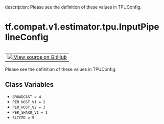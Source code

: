 description: Please see the definition of these values in TPUConfig.

<div itemscope itemtype="http://developers.google.com/ReferenceObject">
<meta itemprop="name" content="tf.compat.v1.estimator.tpu.InputPipelineConfig" />
<meta itemprop="path" content="Stable" />
<meta itemprop="property" content="BROADCAST"/>
<meta itemprop="property" content="PER_HOST_V1"/>
<meta itemprop="property" content="PER_HOST_V2"/>
<meta itemprop="property" content="PER_SHARD_V1"/>
<meta itemprop="property" content="SLICED"/>
</div>

# tf.compat.v1.estimator.tpu.InputPipelineConfig

<!-- Insert buttons and diff -->

<table class="tfo-notebook-buttons tfo-api nocontent" align="left">
<td>
  <a target="_blank" href="https://github.com/tensorflow/estimator/tree/master/tensorflow_estimator/python/estimator/tpu/tpu_config.py">
    <img src="https://www.tensorflow.org/images/GitHub-Mark-32px.png" />
    View source on GitHub
  </a>
</td>
</table>



Please see the definition of these values in TPUConfig.

<!-- Placeholder for "Used in" -->


## Class Variables

* `BROADCAST = 4` <a id="BROADCAST"></a>
* `PER_HOST_V1 = 2` <a id="PER_HOST_V1"></a>
* `PER_HOST_V2 = 3` <a id="PER_HOST_V2"></a>
* `PER_SHARD_V1 = 1` <a id="PER_SHARD_V1"></a>
* `SLICED = 5` <a id="SLICED"></a>
